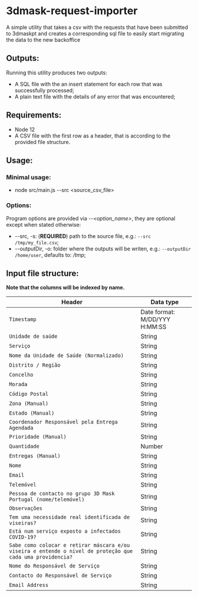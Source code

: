 # 3dmask-request-importer
A simple utility that takes a csv with the requests that have been submitted to 3dmaskpt and creates a corresponding sql file to easily start migrating the data to the new backoffice

## Outputs:
Running this utility produces two outputs:
* A SQL file with the an insert statement for each row that was successfully processed;
* A plain text file with the details of any error that was encountered; 

## Requirements:
* Node 12
* A CSV file with the first row as a header, that is according to the provided file structure.

## Usage:

### Minimal usage:
* node src/main.js --src <source_csv_file>

### Options:
Program options are provided via *--<option_name>*, they are optional except when stated otherwise:
* --src, -s: (**REQUIRED**) path to the source file, e.g.: `--src /tmp/my_file.csv`;
* --outputDir, -o: folder where the outputs will be writen, e.g.: `--outputDir /home/user`, defaults to: */tmp*;


## Input file structure:

**Note that the columns will be indexed by name.**

|Header|Data type|
|------|---------|
|`Timestamp`|Date format: M/DD/YYY H:MM:SS|
|`Unidade de saúde`|String|
|`Serviço`|String|
|`Nome da Unidade de Saúde (Normalizado)`|String|
|`Distrito / Região`|String|
|`Concelho`|String|
|`Morada`|String|
|`Código Postal`|String|
|`Zona (Manual)`|String|
|`Estado (Manual)`|String|
|`Coordenador Responsável pela Entrega Agendada`|String|
|`Prioridade (Manual)`|String|
|`Quantidade`|Number|
|`Entregas (Manual)`|String|
|`Nome `|String|
|`Email`|String|
|`Telemóvel`|String|
|`Pessoa de contacto no grupo 3D Mask Portugal (nome/telemóvel)`|String|
|`Observações`|String|
|`Tem uma necessidade real identificada de viseiras?`|String|
|`Está num serviço exposto a infectados COVID-19?`|String|
|`Sabe como colocar e retirar máscara e/ou viseira e entende o nivel de proteção que cada uma providencia?`|String|
|`Nome do Responsável de Serviço`|String|
|`Contacto do Responsável de Serviço`|String|
|`Email Address`|String|

